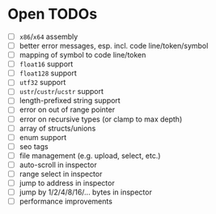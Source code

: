 # Open TODOs

- [ ] `x86`/`x64` assembly
- [ ] better error messages, esp. incl. code line/token/symbol
- [ ] mapping of symbol to code line/token
- [ ] `float16` support
- [ ] `float128` support
- [ ] `utf32` support
- [ ] `ustr`/`custr`/`ucstr` support
- [ ] length-prefixed string support
- [ ] error on out of range pointer
- [ ] error on recursive types (or clamp to max depth)
- [ ] array of structs/unions
- [ ] enum support
- [ ] seo tags
- [ ] file management (e.g. upload, select, etc.)
- [ ] auto-scroll in inspector
- [ ] range select in inspector
- [ ] jump to address in inspector
- [ ] jump by 1/2/4/8/16/... bytes in inspector
- [ ] performance improvements